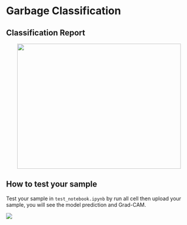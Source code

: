 # Garbage Classification

## Classification Report
<center>
<img src="https://github.com/filmerxyz/GarbageClassification/blob/master/readme_image/image1.png" width="445" height="339 class="center"/>
</center>                                                                                                                                       

## How to test your sample
Test your sample in ```test_notebook.ipynb``` by run all cell then upload your sample, you will see the model prediction and Grad-CAM.

![](https://github.com/filmerxyz/GarbageClassification/blob/master/readme_image/image2.png)
